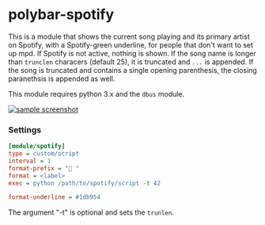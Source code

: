 # polybar-spotify

This is a module that shows the current song playing and its primary artist on Spotify, with a Spotify-green underline, for people that don't want to set up mpd. If Spotify is not active, nothing is shown. If the song name is longer than `trunclen` characers (default 25), it is truncated and `...` is appended. If the song is truncated and contains a single opening parenthesis, the closing paranethsis is appended as well.

This module requires python 3.x and the `dbus` module.

[![sample screenshot](https://i.imgur.com/kEluTSq.png)](https://i.imgur.com/kEluTSq.png)

### Settings
~~~ ini
[module/spotify]
type = custom/script
interval = 1
format-prefix = " "
format = <label>
exec = python /path/to/spotify/script -t 42

format-underline = #1db954
~~~

The argument "-t" is optional and sets the `trunlen`. 
 
